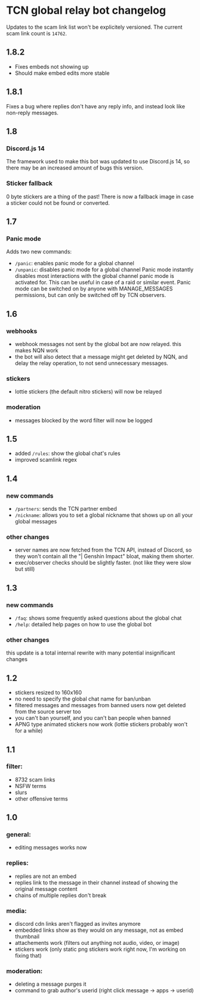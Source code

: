 # TCN global relay bot changelog

Updates to the scam link list won't be explicitely versioned. The current scam link count is `14762`.

## 1.8.2

- Fixes embeds not showing up
- Should make embed edits more stable

## 1.8.1

Fixes a bug where replies don't have any reply info, and instead look like non-reply messages.

## 1.8

### Discord.js 14
The framework used to make this bot was updated to use Discord.js 14, so there may be an increased amount of bugs this version.

### Sticker fallback
0 byte stickers are a thing of the past! There is now a fallback image in case a sticker could not be found or converted.

## 1.7

### Panic mode
Adds two new commands:
- `/panic`: enables panic mode for a global channel
- `/unpanic`: disables panic mode for a global channel
Panic mode instantly disables most interactions with the global channel panic mode is activated for. This can be useful in case of a raid or similar event.
Panic mode can be switched on by anyone with MANAGE_MESSAGES permissions, but can only be switched off by TCN observers.

## 1.6

### webhooks
- webhook messages not sent by the global bot are now relayed. this makes NQN work
- the bot will also detect that a message might get deleted by NQN, and delay the relay operation, to not send unnecessary messages.

### stickers
- lottie stickers (the default nitro stickers) will now be relayed

### moderation
- messages blocked by the word filter will now be logged


## 1.5

- added `/rules`: show the global chat's rules
- improved scamlink regex


## 1.4

### new commands
- `/partners`: sends the TCN partner embed
- `/nickname`: allows you to set a global nickname that shows up on all your global messages

### other changes
- server names are now fetched from the TCN API, instead of Discord, so they won't contain all the "| Genshin Impact" bloat, making them shorter.
- exec/observer checks should be slightly faster. (not like they were slow but still)


## 1.3

### new commands
- `/faq`: shows some frequently asked questions about the global chat
- `/help`: detailed help pages on how to use the global bot

### other changes
this update is a total internal rewrite with many potential insignificant changes


## 1.2
- stickers resized to 160x160
- no need to specify the global chat name for ban/unban
- filtered messages and messages from banned users now get deleted from the source server too
- you can't ban yourself, and you can't ban people when banned
- APNG type animated stickers now work (lottie stickers probably won't for a while)


## 1.1

### filter:
- 8732 scam links
- NSFW terms
- slurs
- other offensive terms


## 1.0

### general:
- editing messages works now

### replies:
- replies are not an embed
- replies link to the message in their channel instead of showing the original message content
- chains of multiple replies don't break

### media:
- discord cdn links aren't flagged as invites anymore
- embedded links show as they would on any message, not as embed thumbnail
- attachements work (filters out anything not audio, video, or image)
- stickers work (only static png stickers work right now, I'm working on fixing that)

### moderation:
- deleting a message purges it
- command to grab author's userid (right click message → apps → userid)
